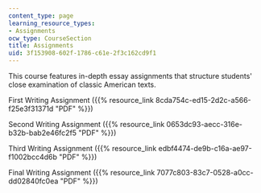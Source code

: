 ```yaml
---
content_type: page
learning_resource_types:
- Assignments
ocw_type: CourseSection
title: Assignments
uid: 3f153908-602f-1786-c61e-2f3c162cd9f1
---
```


This course features in-depth essay assignments that structure students' close examination of classic American texts.

First Writing Assignment ({{% resource_link 8cda754c-ed15-2d2c-a566-f25e3f31371d "PDF" %}})

Second Writing Assignment ({{% resource_link 0653dc93-aecc-316e-b32b-bab2e46fc2f5 "PDF" %}})

Third Writing Assignment ({{% resource_link edbf4474-de9b-c16a-ae97-f1002bcc4d6b "PDF" %}})

Final Writing Assignment ({{% resource_link 7077c803-83c7-0528-a0cc-dd02840fc0ea "PDF" %}})